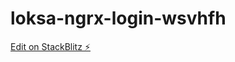 # loksa-ngrx-login-wsvhfh

[Edit on StackBlitz ⚡️](https://stackblitz.com/edit/loksa-ngrx-login-wsvhfh)